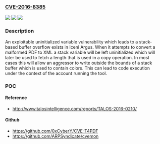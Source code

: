 ### [CVE-2016-8385](https://cve.mitre.org/cgi-bin/cvename.cgi?name=CVE-2016-8385)
![](https://img.shields.io/static/v1?label=Product&message=Argus&color=blue)
![](https://img.shields.io/static/v1?label=Version&message=6.6.04%20(Sep%207%202012)%20NK%20&color=brightgreen)
![](https://img.shields.io/static/v1?label=Vulnerability&message=PDF%20Code%20Execution&color=brightgreen)

### Description

An exploitable uninitialized variable vulnerability which leads to a stack-based buffer overflow exists in Iceni Argus. When it attempts to convert a malformed PDF to XML a stack variable will be left uninitialized which will later be used to fetch a length that is used in a copy operation. In most cases this will allow an aggressor to write outside the bounds of a stack buffer which is used to contain colors. This can lead to code execution under the context of the account running the tool.

### POC

#### Reference
- http://www.talosintelligence.com/reports/TALOS-2016-0210/

#### Github
- https://github.com/0xCyberY/CVE-T4PDF
- https://github.com/ARPSyndicate/cvemon

